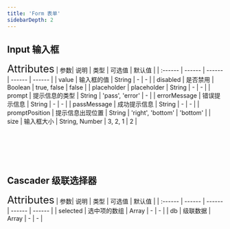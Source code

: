 ```yaml
---
title: 'Form 表单'
sidebarDepth: 2
---
```


## Input 输入框
<ClientOnly>
  <input-demo/>
<font size=5>Attributes</font>
| 参数| 说明 | 类型 | 可选值 | 默认值 |
| :------ | ------ | ------ | ------ | ------ |
| value | 输入框的值 | String | - | - |
| disabled | 是否禁用 | Boolean | true, false | false |
| placeholder | placeholder | String | - | - |
| prompt | 提示信息的类型 | String | 'pass', 'error' | - |
| errorMessage | 错误提示信息 | String | - | - |
| passMessage | 成功提示信息 | String | - | - |
| promptPosition | 提示信息出现位置 | String | 'right', 'bottom' | 'bottom' |
| size | 输入框大小 | String, Number | 3, 2, 1 | 2 |
</ClientOnly>

<br><br><br><br>

## Cascader 级联选择器
<ClientOnly>
  <cascader-demo/>
<font size=5>Attributes</font>
| 参数| 说明 | 类型 | 可选值 | 默认值 |
| :------ | ------ | ------ | ------ | ------ |
| selected | 选中项的数组 | Array | - | - |
| db | 级联数据 | Array | - | - |
</ClientOnly>
